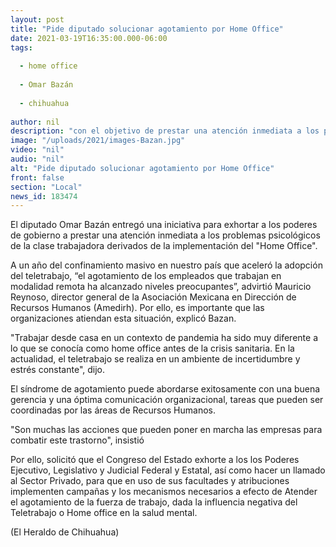 ```yaml
---
layout: post
title: "Pide diputado solucionar agotamiento por Home Office"
date: 2021-03-19T16:35:00.000-06:00
tags:
  
  - home office
  
  - Omar Bazán
  
  - chihuahua
  
author: nil
description: "con el objetivo de prestar una atención inmediata a los problemas psicológicos de la clase trabajadora derivados de la implementación del Home Office"
image: "/uploads/2021/images-Bazan.jpg"
video: "nil"
audio: "nil"
alt: "Pide diputado solucionar agotamiento por Home Office"
front: false
section: "Local"
news_id: 183474
---
```


El diputado Omar Bazán entregó una iniciativa para exhortar a los poderes de gobierno a prestar una atención inmediata a los problemas psicológicos de la clase trabajadora derivados de la implementación del "Home Office".

A un año del confinamiento masivo en nuestro país que aceleró la adopción del teletrabajo, “el agotamiento de los empleados que trabajan en modalidad remota ha alcanzado niveles preocupantes”, advirtió Mauricio Reynoso, director general de la Asociación Mexicana en Dirección de Recursos Humanos (Amedirh). Por ello, es importante que las organizaciones atiendan esta situación, explicó Bazan.

"Trabajar desde casa en un contexto de pandemia ha sido muy diferente a lo que se conocía como home office antes de la crisis sanitaria. En la actualidad, el teletrabajo se realiza en un ambiente de incertidumbre y estrés constante", dijo.

El síndrome de agotamiento puede abordarse exitosamente con una buena gerencia y una óptima comunicación organizacional, tareas que pueden ser coordinadas por las áreas de Recursos Humanos.

"Son muchas las acciones que pueden poner en marcha las empresas para combatir este trastorno", insistió

Por ello, solicitó que el Congreso del Estado exhorte a los los Poderes Ejecutivo, Legislativo y Judicial Federal y Estatal, así como hacer un llamado al Sector Privado, para que en uso de sus facultades y atribuciones implementen campañas y los mecanismos necesarios a efecto de Atender el agotamiento de la fuerza de trabajo, dada la influencia negativa del Teletrabajo o Home office en la salud mental.

(El Heraldo de Chihuahua)